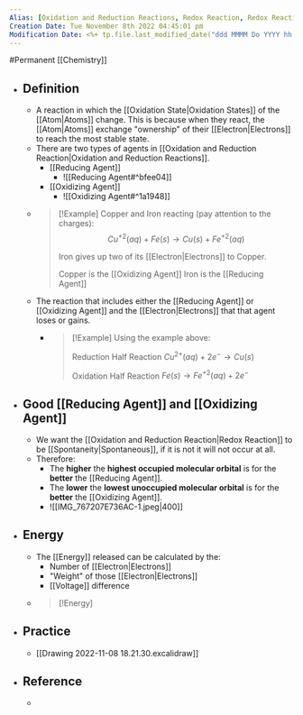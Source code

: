 ```yaml
---
Alias: [Oxidation and Reduction Reactions, Redox Reaction, Redox Reactions]
Creation Date: Tue November 8th 2022 04:45:01 pm 
Modification Date: <%+ tp.file.last_modified_date("ddd MMMM Do YYYY hh:mm:ss a") %>
---
```

#Permanent [[Chemistry]]

- ## Definition
	- A reaction in which the [[Oxidation State|Oxidation States]] of the [[Atom|Atoms]] change. This is because when they react, the [[Atom|Atoms]] exchange "ownership" of their [[Electron|Electrons]] to reach the most stable state.
	- There are two types of agents in [[Oxidation and Reduction Reaction|Oxidation and Reduction Reactions]].
		- [[Reducing Agent]]
			-  ![[Reducing Agent#^bfee04]]
		- [[Oxidizing Agent]]
			-  ![[Oxidizing Agent#^1a1948]]
	- > [!Example]
	  > Copper and Iron reacting (pay attention to the charges):
	  > $$Cu^{+2}(aq) + Fe(s) \rightarrow Cu(s) + Fe^{+2}(aq)$$
	  > 
	  > Iron gives up two of its [[Electron|Electrons]] to Copper.
	  > 
	  > Copper is the [[Oxidizing Agent]]
	  > Iron is the [[Reducing Agent]]
	- The reaction that includes either the [[Reducing Agent]] or [[Oxidizing Agent]] and the [[Electron|Electrons]] that that agent loses or gains.
		- > [!Example]
		  > Using the example above:
		  > 
		  > Reduction Half Reaction
		  > $Cu^{2+}(aq) + 2e^- \rightarrow Cu(s)$
		  > 
		  > Oxidation Half Reaction
		  > $Fe(s) \rightarrow Fe^{+2}(aq) + 2e^-$
- ## Good [[Reducing Agent]] and [[Oxidizing Agent]]
	- We want the [[Oxidation and Reduction Reaction|Redox Reaction]] to be [[Spontaneity|Spontaneous]], if it is not it will not occur at all.
	- Therefore: 
		- The **higher** the **highest occupied molecular orbital** is for the **better** the [[Reducing Agent]].
		- The **lower** the **lowest unoccupied molecular orbital** is for the **better** the [[Oxidizing Agent]].
		- ![[IMG_767207E736AC-1.jpeg|400]]
- ## Energy 
	- The [[Energy]] released can be calculated by the:
		- Number of [[Electron|Electrons]]
		- "Weight" of those [[Electron|Electrons]]
		- [[Voltage]] difference
	- > [!Energy]
	  > 
- ## Practice
	- [[Drawing 2022-11-08 18.21.30.excalidraw]]
- ## Reference
	- 